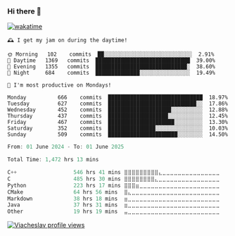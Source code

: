 ### Hi there 👋

[![wakatime](https://wakatime.com/badge/user/018c696b-0bdf-43bb-ab77-72c32d0bf4fe.svg)](https://wakatime.com/@018c696b-0bdf-43bb-ab77-72c32d0bf4fe)

<!-- README-STATS:START -->

```
🕰️ I get my jam on during the daytime!

🌞 Morning  	102    commits	██░░░░░░░░░░░░░░░░░░░░░░░░░░░░	2.91%
🌆 Daytime  	1369   commits	██████████████████████████████	39.00%
🌃 Evening  	1355   commits	█████████████████████████████░	38.60%
🌙 Night    	684    commits	██████████████░░░░░░░░░░░░░░░░	19.49%
```

```
📅 I'm most productive on Mondays!

Monday      	666    commits	██████████████████████████████	18.97%
Tuesday     	627    commits	████████████████████████████░░	17.86%
Wednesday   	452    commits	████████████████████░░░░░░░░░░	12.88%
Thursday    	437    commits	███████████████████░░░░░░░░░░░	12.45%
Friday      	467    commits	█████████████████████░░░░░░░░░	13.30%
Saturday    	352    commits	███████████████░░░░░░░░░░░░░░░	10.03%
Sunday      	509    commits	██████████████████████░░░░░░░░	14.50%
```

<!-- README-STATS:END -->

<!--START_SECTION:waka-->

```C
From: 01 June 2024 - To: 01 June 2025

Total Time: 1,472 hrs 13 mins

C++                  546 hrs 41 mins ⣿⣿⣿⣿⣿⣿⣿⣿⣿⣄⣀⣀⣀⣀⣀⣀⣀⣀⣀⣀⣀⣀⣀⣀⣀   36.65 %
C                    485 hrs 30 mins ⣿⣿⣿⣿⣿⣿⣿⣿⣄⣀⣀⣀⣀⣀⣀⣀⣀⣀⣀⣀⣀⣀⣀⣀⣀   32.55 %
Python               223 hrs 17 mins ⣿⣿⣿⣶⣀⣀⣀⣀⣀⣀⣀⣀⣀⣀⣀⣀⣀⣀⣀⣀⣀⣀⣀⣀⣀   14.97 %
CMake                64 hrs 56 mins  ⣿⣄⣀⣀⣀⣀⣀⣀⣀⣀⣀⣀⣀⣀⣀⣀⣀⣀⣀⣀⣀⣀⣀⣀⣀   04.35 %
Markdown             38 hrs 18 mins  ⣶⣀⣀⣀⣀⣀⣀⣀⣀⣀⣀⣀⣀⣀⣀⣀⣀⣀⣀⣀⣀⣀⣀⣀⣀   02.57 %
Java                 37 hrs 31 mins  ⣶⣀⣀⣀⣀⣀⣀⣀⣀⣀⣀⣀⣀⣀⣀⣀⣀⣀⣀⣀⣀⣀⣀⣀⣀   02.52 %
Other                19 hrs 19 mins  ⣤⣀⣀⣀⣀⣀⣀⣀⣀⣀⣀⣀⣀⣀⣀⣀⣀⣀⣀⣀⣀⣀⣀⣀⣀   01.30 %
```

<!--END_SECTION:waka-->

[![Viacheslav profile views](https://u8views.com/api/v1/github/profiles/25109435/views/day-week-month-total-count.svg)](https://u8views.com/github/Mcublog)
